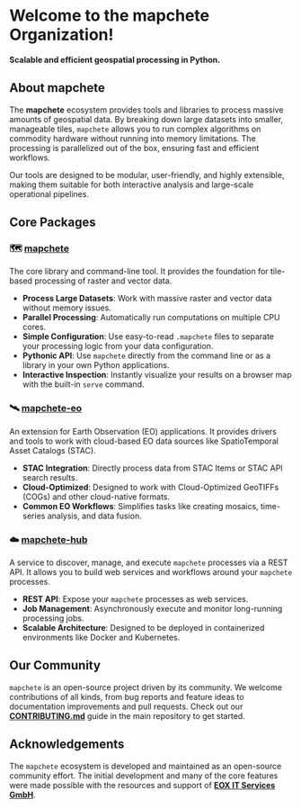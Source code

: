 # Welcome to the mapchete Organization!
  
**Scalable and efficient geospatial processing in Python.**


## About mapchete

The **mapchete** ecosystem provides tools and libraries to process massive amounts of geospatial data. By breaking down large datasets into smaller, manageable tiles, `mapchete` allows you to run complex algorithms on commodity hardware without running into memory limitations. The processing is parallelized out of the box, ensuring fast and efficient workflows.

Our tools are designed to be modular, user-friendly, and highly extensible, making them suitable for both interactive analysis and large-scale operational pipelines.


## Core Packages

### 🗺️ [mapchete](https://github.com/mapchete/mapchete)

The core library and command-line tool. It provides the foundation for tile-based processing of raster and vector data.

* **Process Large Datasets**: Work with massive raster and vector data without memory issues.
* **Parallel Processing**: Automatically run computations on multiple CPU cores.
* **Simple Configuration**: Use easy-to-read `.mapchete` files to separate your processing logic from your data configuration.
* **Pythonic API**: Use `mapchete` directly from the command line or as a library in your own Python applications.
* **Interactive Inspection**: Instantly visualize your results on a browser map with the built-in `serve` command.

### 🛰️ [mapchete-eo](https://github.com/mapchete/mapchete-eo)

An extension for Earth Observation (EO) applications. It provides drivers and tools to work with cloud-based EO data sources like SpatioTemporal Asset Catalogs (STAC).

* **STAC Integration**: Directly process data from STAC Items or STAC API search results.
* **Cloud-Optimized**: Designed to work with Cloud-Optimized GeoTIFFs (COGs) and other cloud-native formats.
* **Common EO Workflows**: Simplifies tasks like creating mosaics, time-series analysis, and data fusion.

### ☁️ [mapchete-hub](https://github.com/mapchete/mapchete-hub)

A service to discover, manage, and execute `mapchete` processes via a REST API. It allows you to build web services and workflows around your `mapchete` processes.

* **REST API**: Expose your `mapchete` processes as web services.
* **Job Management**: Asynchronously execute and monitor long-running processing jobs.
* **Scalable Architecture**: Designed to be deployed in containerized environments like Docker and Kubernetes.


## Our Community

`mapchete` is an open-source project driven by its community. We welcome contributions of all kinds, from bug reports and feature ideas to documentation improvements and pull requests. Check out our **[CONTRIBUTING.md](https://github.com/mapchete/mapchete/blob/main/CONTRIBUTING.md)** guide in the main repository to get started.

## Acknowledgements

The `mapchete` ecosystem is developed and maintained as an open-source community effort. The initial development and many of the core features were made possible with the resources and support of **[EOX IT Services GmbH](https://eox.at/)**.
